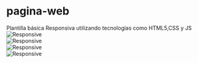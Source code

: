 # pagina-web
Plantilla básica Responsiva utilizando tecnologías como HTML5,CSS y JS 
![Responsive](https://github.com/yukn/pagina-web/blob/master/Plantilla/Captura1.PNG)
<br>
![Responsive](https://github.com/yukn/pagina-web/blob/master/Plantilla/Captura2.PNG)
<br>
![Responsive](https://github.com/yukn/pagina-web/blob/master/Plantilla/Captura3.PNG)
<br>
![Responsive](https://github.com/yukn/pagina-web/blob/master/Plantilla/Captura4.PNG)
